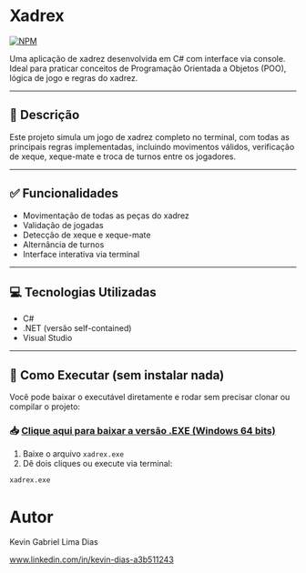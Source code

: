 # Xadrex
[![NPM](https://img.shields.io/npm/l/react)](https://github.com/kevinLdias/projetoxadrez-console/blob/main/LICENSE)

Uma aplicação de xadrez desenvolvida em C# com interface via console. Ideal para praticar conceitos de Programação Orientada a Objetos (POO), lógica de jogo e regras do xadrez.

---

## 🧠 Descrição

Este projeto simula um jogo de xadrez completo no terminal, com todas as principais regras implementadas, incluindo movimentos válidos, verificação de xeque, xeque-mate e troca de turnos entre os jogadores.

---

## ✅ Funcionalidades

- Movimentação de todas as peças do xadrez
- Validação de jogadas
- Detecção de xeque e xeque-mate
- Alternância de turnos
- Interface interativa via terminal

---

## 💻 Tecnologias Utilizadas

- C#
- .NET (versão self-contained)
- Visual Studio

---

## 🚀 Como Executar (sem instalar nada)

Você pode baixar o executável diretamente e rodar sem precisar clonar ou compilar o projeto:

### 📥 [Clique aqui para baixar a versão .EXE (Windows 64 bits)](https://github.com/kevinLdias/projetoxadrez-console/releases/latest)

1. Baixe o arquivo `xadrex.exe`
2. Dê dois cliques ou execute via terminal:

```bash
xadrex.exe
```

# Autor

Kevin Gabriel Lima Dias

www.linkedin.com/in/kevin-dias-a3b511243

